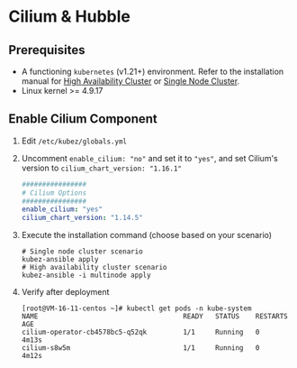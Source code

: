 # Cilium & Hubble

## Prerequisites

- A functioning `kubernetes` (v1.21+) environment. Refer to the installation manual for [High Availability Cluster](https://github.com/gopixiu-io/kubez-ansible/blob/master/docs/install/multinode.md) or [Single Node Cluster](https://github.com/gopixiu-io/kubez-ansible/blob/master/docs/install/all-in-one.md).
- Linux kernel >= 4.9.17

## Enable Cilium Component

1. Edit `/etc/kubez/globals.yml`

2. Uncomment `enable_cilium: "no"` and set it to `"yes"`, and set Cilium's version to `cilium_chart_version: "1.16.1"`

   ```yaml
   ################
   # Cilium Options
   ################
   enable_cilium: "yes"
   cilium_chart_version: "1.14.5"
   ```

3. Execute the installation command (choose based on your scenario)

   ```shell
   # Single node cluster scenario
   kubez-ansible apply
   # High availability cluster scenario
   kubez-ansible -i multinode apply
   ```

4. Verify after deployment

   ```shell
   [root@VM-16-11-centos ~]# kubectl get pods -n kube-system
   NAME                                    READY   STATUS    RESTARTS   AGE
   cilium-operator-cb4578bc5-q52qk         1/1     Running   0          4m13s
   cilium-s8w5m                            1/1     Running   0          4m12s
   ```
